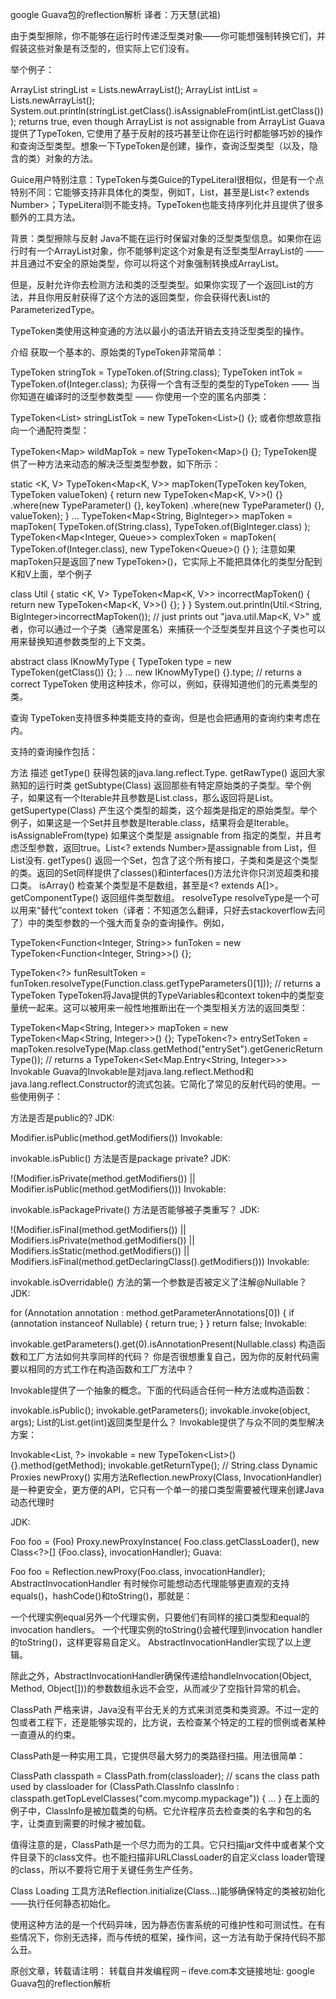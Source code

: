 google Guava包的reflection解析
译者：万天慧(武祖)

由于类型擦除，你不能够在运行时传递泛型类对象——你可能想强制转换它们，并假装这些对象是有泛型的，但实际上它们没有。

举个例子：

ArrayList<String> stringList = Lists.newArrayList();
ArrayList<Integer> intList = Lists.newArrayList();
System.out.println(stringList.getClass().isAssignableFrom(intList.getClass()));
returns true, even though ArrayList<String> is not assignable from ArrayList<Integer>
Guava提供了TypeToken, 它使用了基于反射的技巧甚至让你在运行时都能够巧妙的操作和查询泛型类型。想象一下TypeToken是创建，操作，查询泛型类型（以及，隐含的类）对象的方法。

Guice用户特别注意：TypeToken与类Guice的TypeLiteral很相似，但是有一个点特别不同：它能够支持非具体化的类型，例如T，List<T>，甚至是List<? extends Number>；TypeLiteral则不能支持。TypeToken也能支持序列化并且提供了很多额外的工具方法。

背景：类型擦除与反射
Java不能在运行时保留对象的泛型类型信息。如果你在运行时有一个ArrayList<String>对象，你不能够判定这个对象是有泛型类型ArrayList<String>的 —— 并且通过不安全的原始类型，你可以将这个对象强制转换成ArrayList<Object>。

但是，反射允许你去检测方法和类的泛型类型。如果你实现了一个返回List的方法，并且你用反射获得了这个方法的返回类型，你会获得代表List<String>的ParameterizedType。

TypeToken类使用这种变通的方法以最小的语法开销去支持泛型类型的操作。

介绍
获取一个基本的、原始类的TypeToken非常简单：

TypeToken<String> stringTok = TypeToken.of(String.class);
TypeToken<Integer> intTok = TypeToken.of(Integer.class);
为获得一个含有泛型的类型的TypeToken —— 当你知道在编译时的泛型参数类型 —— 你使用一个空的匿名内部类：

TypeToken<List<String>> stringListTok = new TypeToken<List<String>>() {};
或者你想故意指向一个通配符类型：

TypeToken<Map<?, ?>> wildMapTok = new TypeToken<Map<?, ?>>() {};
TypeToken提供了一种方法来动态的解决泛型类型参数，如下所示：

static <K, V> TypeToken<Map<K, V>> mapToken(TypeToken<K> keyToken, TypeToken<V> valueToken) {
    return new TypeToken<Map<K, V>>() {}
        .where(new TypeParameter<K>() {}, keyToken)
        .where(new TypeParameter<V>() {}, valueToken);
}
...
TypeToken<Map<String, BigInteger>> mapToken = mapToken(
    TypeToken.of(String.class),
    TypeToken.of(BigInteger.class)
);
TypeToken<Map<Integer, Queue<String>>> complexToken = mapToken(
   TypeToken.of(Integer.class),
   new TypeToken<Queue<String>>() {}
);
注意如果mapToken只是返回了new TypeToken>()，它实际上不能把具体化的类型分配到K和V上面，举个例子

class Util {
    static <K, V> TypeToken<Map<K, V>> incorrectMapToken() {
        return new TypeToken<Map<K, V>>() {};
    }
}
System.out.println(Util.<String, BigInteger>incorrectMapToken());
// just prints out "java.util.Map<K, V>"
或者，你可以通过一个子类（通常是匿名）来捕获一个泛型类型并且这个子类也可以用来替换知道参数类型的上下文类。

abstract class IKnowMyType<T> {
    TypeToken<T> type = new TypeToken<T>(getClass()) {};
}
...
new IKnowMyType<String>() {}.type; // returns a correct TypeToken<String>
使用这种技术，你可以，例如，获得知道他们的元素类型的类。

查询
TypeToken支持很多种类能支持的查询，但是也会把通用的查询约束考虑在内。

支持的查询操作包括：

方法	描述
getType()	获得包装的java.lang.reflect.Type.
getRawType()	返回大家熟知的运行时类
getSubtype(Class<?>)	返回那些有特定原始类的子类型。举个例子，如果这有一个Iterable并且参数是List.class，那么返回将是List。
getSupertype(Class<?>)	产生这个类型的超类，这个超类是指定的原始类型。举个例子，如果这是一个Set并且参数是Iterable.class，结果将会是Iterable。
isAssignableFrom(type)	如果这个类型是 assignable from 指定的类型，并且考虑泛型参数，返回true。List<? extends Number>是assignable from List，但List没有.
getTypes()	返回一个Set，包含了这个所有接口，子类和类是这个类型的类。返回的Set同样提供了classes()和interfaces()方法允许你只浏览超类和接口类。
isArray()	检查某个类型是不是数组，甚至是<? extends A[]>。
getComponentType()	返回组件类型数组。
resolveType
resolveType是一个可以用来“替代”context token（译者：不知道怎么翻译，只好去stackoverflow去问了）中的类型参数的一个强大而复杂的查询操作。例如，

TypeToken<Function<Integer, String>> funToken = new TypeToken<Function<Integer, String>>() {};

TypeToken<?> funResultToken = funToken.resolveType(Function.class.getTypeParameters()[1]));
// returns a TypeToken<String>
TypeToken将Java提供的TypeVariables和context token中的类型变量统一起来。这可以被用来一般性地推断出在一个类型相关方法的返回类型：

TypeToken<Map<String, Integer>> mapToken = new TypeToken<Map<String, Integer>>() {};
TypeToken<?> entrySetToken = mapToken.resolveType(Map.class.getMethod("entrySet").getGenericReturnType());
// returns a TypeToken<Set<Map.Entry<String, Integer>>>
Invokable
Guava的Invokable是对java.lang.reflect.Method和java.lang.reflect.Constructor的流式包装。它简化了常见的反射代码的使用。一些使用例子：

方法是否是public的?
JDK:

Modifier.isPublic(method.getModifiers())
Invokable:

invokable.isPublic()
方法是否是package private?
JDK:

!(Modifier.isPrivate(method.getModifiers()) || Modifier.isPublic(method.getModifiers()))
Invokable:

invokable.isPackagePrivate()
方法是否能够被子类重写？
JDK:

!(Modifier.isFinal(method.getModifiers())
|| Modifiers.isPrivate(method.getModifiers())
|| Modifiers.isStatic(method.getModifiers())
|| Modifiers.isFinal(method.getDeclaringClass().getModifiers()))
Invokable:

invokable.isOverridable()
方法的第一个参数是否被定义了注解@Nullable？
JDK:

for (Annotation annotation : method.getParameterAnnotations[0]) {
    if (annotation instanceof Nullable) {
        return true;
    }
}
return false;
Invokable:

invokable.getParameters().get(0).isAnnotationPresent(Nullable.class)
构造函数和工厂方法如何共享同样的代码？
你是否很想重复自己，因为你的反射代码需要以相同的方式工作在构造函数和工厂方法中？

Invokable提供了一个抽象的概念。下面的代码适合任何一种方法或构造函数：

invokable.isPublic();
invokable.getParameters();
invokable.invoke(object, args);
List的List.get(int)返回类型是什么？
Invokable提供了与众不同的类型解决方案：

Invokable<List<String>, ?> invokable = new TypeToken<List<String>>()        {}.method(getMethod);
invokable.getReturnType(); // String.class
Dynamic Proxies
newProxy()
实用方法Reflection.newProxy(Class, InvocationHandler)是一种更安全，更方便的API，它只有一个单一的接口类型需要被代理来创建Java动态代理时

JDK:

Foo foo = (Foo) Proxy.newProxyInstance(
Foo.class.getClassLoader(),
new Class<?>[] {Foo.class},
invocationHandler);
Guava:

Foo foo = Reflection.newProxy(Foo.class, invocationHandler);
AbstractInvocationHandler
有时候你可能想动态代理能够更直观的支持equals()，hashCode()和toString()，那就是：

一个代理实例equal另外一个代理实例，只要他们有同样的接口类型和equal的invocation handlers。
一个代理实例的toString()会被代理到invocation handler的toString()，这样更容易自定义。
AbstractInvocationHandler实现了以上逻辑。

除此之外，AbstractInvocationHandler确保传递给handleInvocation(Object, Method, Object[]))的参数数组永远不会空，从而减少了空指针异常的机会。

ClassPath
严格来讲，Java没有平台无关的方式来浏览类和类资源。不过一定的包或者工程下，还是能够实现的，比方说，去检查某个特定的工程的惯例或者某种一直遵从的约束。

ClassPath是一种实用工具，它提供尽最大努力的类路径扫描。用法很简单：

ClassPath classpath = ClassPath.from(classloader); // scans the class path used by classloader
for (ClassPath.ClassInfo classInfo : classpath.getTopLevelClasses("com.mycomp.mypackage")) {
  ...
}
在上面的例子中，ClassInfo是被加载类的句柄。它允许程序员去检查类的名字和包的名字，让类直到需要的时候才被加载。

值得注意的是，ClassPath是一个尽力而为的工具。它只扫描jar文件中或者某个文件目录下的class文件。也不能扫描非URLClassLoader的自定义class loader管理的class，所以不要将它用于关键任务生产任务。

Class Loading
工具方法Reflection.initialize(Class…)能够确保特定的类被初始化——执行任何静态初始化。

使用这种方法的是一个代码异味，因为静态伤害系统的可维护性和可测试性。在有些情况下，你别无选择，而与传统的框架，操作间，这一方法有助于保持代码不那么丑。

原创文章，转载请注明： 转载自并发编程网 – ifeve.com本文链接地址: google Guava包的reflection解析
